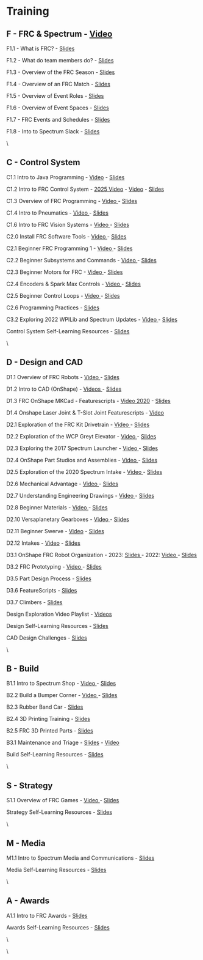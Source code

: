 # Training

## F - FRC & Spectrum - [Video](https://www.youtube.com/watch?v=rjeiDWgCydI)

F1.1 - What is FRC? - [Slides](https://docs.google.com/presentation/d/1HGakEB6jhE4WON5OCA4wB5tr2pTyJo5cIO3TNS4YmfQ/edit)

F1.2 - What do team members do? - [Slides](https://docs.google.com/presentation/d/18Fr4QmS6rOxqoddjLKZGzSCux0cxKXEHT2bzUbY-9hg/)

F1.3 - Overview of the FRC Season - [Slides](https://docs.google.com/presentation/d/1xvIdwgxoRYlTBWNeqGEZYixfZXEcKWv\_bylh1rgKrRA/)

F1.4 - Overview of an FRC Match - [Slides](https://docs.google.com/presentation/d/1jPFXx0TCvr-v38pG0xDcigvPM-IFn8mhJMCEbc9YXjo/)

F1.5 - Overview of Event Roles - [Slides](https://docs.google.com/presentation/d/1Ha1-pNINgd1y6nEGwgbh5Ph8EP1f9vNzW0ihRJwYALE/)

F1.6 - Overview of Event Spaces - [Slides](https://docs.google.com/presentation/d/163wJSkv\_EVGMdBjPvnhRsz8-rD1zxPtc7kW72tBlQgs/)

F1.7 - FRC Events and Schedules - [Slides](https://docs.google.com/presentation/d/1X0HJGW0sNZZcr5I1ZySe39A6D9OdKRmQmZ6tK0v34W0)

F1.8 - Into to Spectrum Slack - [Slides](https://docs.google.com/presentation/d/e/2PACX-1vQtAhw-9TAAzyTfPaFHc\_hoYwkKGsRiqa3oMHpqvIU2f0zEf6eH0Un58N8pJqmGHiAtDh1YuFvHppTS/pub?start=false\&loop=false\&delayms=3000)

\


## C - Control System

C1.1 Intro to Java Programming - [Video](https://www.youtube.com/watch?v=YWhJLJawGGU) - [Slides](https://docs.google.com/presentation/d/1MxjAYEkdW9MVuQUSKM9xFdQ3vQl-1MXcdd2jdfOI\_KY/edit#slide=id.g9267f80ec3\_1\_80)

C1.2 Intro to FRC Control System - [2025 Video](https://youtu.be/D767N5Etgak) - [Video](https://www.youtube.com/watch?v=XHx3JeTk0Qw) - [Slides](https://docs.google.com/presentation/d/1U8EKEZv5Km\_\_JKcN2SpE7tU8HjkMOnHZUupBr-Zo96M/edit#slide=id.p)

C1.3 Overview of FRC Programming - [Video ](https://www.youtube.com/watch?v=Hv1FSYj8rrA)- [Slides](https://docs.google.com/presentation/d/e/2PACX-1vRC037jwjNSnJN47Sut\_juVnw0Ds6HQF1Jrwlx2t-1F6xo2s3G6tx7XU7Q0-xzG7ihGxwnhlGDvChz6/pub?start=false\&loop=false\&delayms=3000)

C1.4 Intro to Pneumatics - [Video ](https://www.youtube.com/watch?v=h1q\_Xr5gHMQ)- [Slides](https://docs.google.com/presentation/d/1thkZCVNKfHDGw6\_co2KAN7cajhKEGYDX1tCw2e6pwqM/edit#slide=id.ga1e73b2d71\_0\_583)

C1.6 Intro to FRC Vision Systems - [Video ](https://youtu.be/JDY2z1\_2wEA?si=bai35LmEhqQAzEwR)- [Slides](https://docs.google.com/presentation/d/18Km6PWV-6Slt5ESQbFIYo8DxL3BhUzXH\_tmMuM71YTA/edit?usp=sharing)

C2.0 Install FRC Software Tools - [Video ](https://www.youtube.com/watch?v=8YaYxaSuHbM)- [Slides](https://docs.google.com/presentation/d/e/2PACX-1vR6Y1WOJIaN2maShvbTBh8LMBfhS40iKLJMoE9MAOuotemaGBm3\_rRC4AzLiMVJX79CBdnnilmMIS8J/pub?start=false\&loop=false\&delayms=3000)

C2.1 Beginner FRC Programming 1 - [Video ](https://www.youtube.com/watch?v=MMvSTMHyokM)- [Slides](https://docs.google.com/presentation/d/17c1rSFLm\_WMR7hAvy6jl6Vy4p\_CdweD2gnlPQgB3bm0/edit#slide=id.p)

C2.2 Beginner Subsystems and Commands - [Video ](https://www.youtube.com/watch?v=vbcuFFr4k40)- [Slides](https://docs.google.com/presentation/d/e/2PACX-1vR-73OU1Q2f0C9cJMM9ZtX12QNSbEe2apapZbLYKaGS0XfJnP8J3QAU7D-1nZo5ITMpi3DTCwoR9Yh5/pub?start=false\&loop=false\&delayms=3000)

C2.3 Beginner Motors for FRC - [Video ](https://www.youtube.com/watch?v=vWKKIhUcTzw)- [Slides](https://docs.google.com/presentation/d/e/2PACX-1vQx1bBy1RHAYv5y5O5y82e4a45j5DCRmNrwY-d\_eOVz8wqks7ehSpiql-qweDWE0J3zzcqMG-5X805x/pub?start=false\&loop=false\&delayms=3000\&slide=id.p)

C2.4 Encoders & Spark Max Controls - [Video ](https://www.youtube.com/watch?v=JDbronOFiq4)- [Slides](https://docs.google.com/presentation/d/e/2PACX-1vSNXLVXCkeoSqwm4frAQaGVrK-X7ZtgGqAHjbNczTivkecbAy52rQVEBXJdpCfYP8NXo0b0V-plfNGw/pub?start=false\&loop=false\&delayms=3000)

C2.5 Beginner Control Loops - [Video ](https://www.youtube.com/watch?v=kM9lnQg6Huk)- [Slides](https://docs.google.com/presentation/d/1Z3H8fjxVSJSIoAv1C09J7CEWDGmV66ZCOXEI1wKS23w/edit#slide=id.p)

C2.6 Programming Practices - [Slides](https://docs.google.com/presentation/d/1AM8HVvaWyb8HCFTLPVTEehJRqDwfTwjC0XqQcrS3sj4/edit#slide=id.p)

C3.2 Exploring 2022 WPILib and Spectrum Updates - [Video ](https://www.youtube.com/watch?v=CCiOoHpfxXw)- [Slides](https://docs.google.com/presentation/d/1HG5vgwA8xmI0iGiXgUEhSGlZJWood4hYxrd0lJ1xsK4/edit#slide=id.p)

Control System Self-Learning Resources - [Slides](https://docs.google.com/presentation/d/e/2PACX-1vRHr-x-fhnJnbZ7q4K80c38rtMfHDTwm3UvciZYSkiM94\_AkSqWoaITi3WwRi3-mlYCrNV67p\_Oa4Vf/pub?start=false\&loop=false\&delayms=3000)

\


## D - Design and CAD

D1.1 Overview of FRC Robots - [Video ](https://www.youtube.com/watch?v=86NCQfrjNr0)- [Slides](https://docs.google.com/presentation/d/1IMirGYkg5m0WvAMZfOa9wDqTR74IMB\_VLnsSxgjjoD8/edit)

D1.2 Intro to CAD (OnShape) - [Videos ](https://www.youtube.com/watch?v=uEQ7OYWxQ\_s)- [Slides](https://docs.google.com/presentation/d/e/2PACX-1vTrxS9ehOMl6Rw81xFDgib1zdcwA\_HQg\_sGYFCQ\_5cypSeylk\_-zsK0c9a6zuG2KLCjyA0SC7r\_WOaf/pub?start=false\&loop=false\&delayms=3000)

D1.3 FRC OnShape MKCad - Featurescripts - [Video 2020](https://www.youtube.com/watch?v=Fwjbc5\_c3V4) - [Slides](https://docs.google.com/presentation/d/17GElXjF65jViblls5aFqXUhevkhhycqN1Q948kFH3HM/edit)

D1.4 Onshape Laser Joint & T-Slot Joint Featurescripts - [Video](https://www.youtube.com/watch?v=9JMZv3VPfvM)

D2.1 Exploration of the FRC Kit Drivetrain - [Video ](https://www.youtube.com/watch?v=WP8MMmHlwTM)- [Slides](https://docs.google.com/presentation/d/1s8FXoLkaDItLqeoZuWtbpKZ37vAkAWRLAB3alNoH6QE/edit#slide=id.p)

D2.2 Exploration of the WCP Greyt Elevator - [Video ](https://www.youtube.com/watch?v=qpS9nBsSBMY\&feature=youtu.be)- [Slides](https://docs.google.com/presentation/d/e/2PACX-1vR7pTJ3LLc3vSHlODMRAvNtY-d9foLmCrTbscrR4XsfZ-feEIsnIMLqN88qVLrryX-u11UMneEtNw7E/pub?start=false\&loop=false\&delayms=3000\&slide=id.p)

D2.3 Exploring the 2017 Spectrum Launcher - [Video ](https://www.youtube.com/watch?v=DsUV6DvMLBM)- [Slides](https://docs.google.com/presentation/d/e/2PACX-1vQw142Tq\_HdbwQN5NSosfEu4feEGflvk1N1Z2IcmcFtcLI-qN-SGiyDQoL-wKfMsSzndxKpaW5JhT4B/pub?start=false\&loop=false\&delayms=3000\&slide=id.p)

D2.4 OnShape Part Studios and Assemblies - [Video ](https://www.youtube.com/watch?v=UM1PLeGW8RU)- [Slides](https://docs.google.com/presentation/d/e/2PACX-1vRbBC3J0xB6myckUjFV9j17i3ON1j71T0Yef9VEJiCAI1xN7kFk\_yuFlOyE3MzGdOZJWC4y\_EGU31NC/pub?start=false\&loop=false\&delayms=3000)

D2.5 Exploration of the 2020 Spectrum Intake - [Video ](https://www.youtube.com/watch?v=xBu\_Qx7lRdU)- [Slides](https://docs.google.com/presentation/d/e/2PACX-1vSAGcA\_9h1jF4r1YTECllDeUMlHpSdf4nLU7HyGJlpkTjCClXp6dL7WHMOtmMXGvvgllX1Gier9dLCW/pub?start=false\&loop=false\&delayms=3000)

D2.6 Mechanical Advantage - [Video ](https://www.youtube.com/watch?v=zBjgw0548e0)- [Slides](https://docs.google.com/presentation/d/e/2PACX-1vSkfY8dKzT8v0ZMM9xnXfSAT2zx10GIpvjAE9zFvGt18Z0BO1Jm336WOEJ37eI5TNP7NeleJVwJlTd0/pub?start=false\&loop=false\&delayms=3000\&slide=id.p)

D2.7 Understanding Engineering Drawings - [Video ](https://www.youtube.com/watch?v=NYxRrcumNW0)- [Slides](https://docs.google.com/presentation/d/e/2PACX-1vSem3tgOC9RU2MZDlUcG63dWr3bkP0v4WdpYcP2Csp5CzON34-OxHoik1XQR6ER7oK0s9GmSVJXjmp\_/pub?start=false\&loop=false\&delayms=3000\&slide=id.p)

D2.8 Beginner Materials - [Video ](https://www.youtube.com/watch?v=7to-8fJp-30)- [Slides](https://docs.google.com/presentation/d/e/2PACX-1vQpqR5pv6TdgnPgHhe8Jdx2rsjYwcdoCzlWc6VztcxU\_3nlzh6Qx3Fv1E03MLEv0bGyWGQOAVqPEcvc/pub?start=false\&loop=false\&delayms=3000\&slide=id.p)

D2.10 Versaplanetary Gearboxes - [Video ](https://www.youtube.com/watch?v=IPvYsb7iGRU)- [Slides](https://docs.google.com/presentation/d/e/2PACX-1vQN88Il5Nrz\_L5Xer0ZD26VU7vyzBauwLfSA0oDac8M8dG8X2PG5apirFMdWU9d8s1PdfkQGyDSHsxQ/pub?start=false\&loop=false\&delayms=3000\&slide=id.p)

D2.11 Beginner Swerve - [Video](https://www.youtube.com/watch?v=Lufpp4JW07E) - [Slides](https://docs.google.com/presentation/d/19VG7f6q\_nAr7J\_KQzzkFIEuZ\_MiLac2Agt8Rigstvxw/edit)

D2.12 Intakes - [Video](https://www.youtube.com/watch?v=GoqsxlK5wyc) - [Slides](https://docs.google.com/presentation/d/1aaiL6AdaRcgBLhdx8ZyTZr-qONUvwQ3gqYcenH1h0VY/edit#slide=id.gf7fecf4e14\_0\_172)

D3.1 OnShape FRC Robot Organization - 2023: [Slides ](https://docs.google.com/presentation/d/1DXBhbZE0sR7pGe2a-DUtgLQuQARwKNZHtNHRgSB99xo/edit#slide=id.p)- 2022: [Video ](https://www.youtube.com/watch?v=ilz\_nPLf86U)- [Slides](https://docs.google.com/presentation/d/1r39MTWGvlD8HhafLA1El1IUdSItXruq4xSPc8Zk4OFY/edit#slide=id.gf9fc5e6810\_0\_83)

D3.2 FRC Prototyping - [Video ](https://www.youtube.com/watch?v=BA210KytrXM)- [Slides](https://docs.google.com/presentation/d/1X-X30y2I\_ViIaeKuWj6NP8aVowwpKhebriS6UWVj\_Bw/edit#slide=id.p)

D3.5 Part Design Process - [Slides](https://docs.google.com/presentation/d/1SuVUjxJnsilzhFPVLNoIZHb98k49weMkdorfOOVwvcY/edit#slide=id.p)

D3.6 FeatureScripts - [Slides](https://docs.google.com/presentation/d/1tbpNUjXMI2bh6HQYkLZJe1mBSU2bk7yEqigsAkXbkEo/edit#slide=id.p)

D3.7 Climbers - [Slides](https://docs.google.com/presentation/d/1hZiukGhqJXsGz0fpNGKlydGhJOZhCGYhQuC-qJBBfm0/edit#slide=id.p)

Design Exploration Video Playlist - [Videos](https://www.youtube.com/playlist?list=PLTocT0DivsNlAUEiq8xINu5YH4VjxNoL-)

Design Self-Learning Resources - [Slides](https://docs.google.com/presentation/d/e/2PACX-1vREjlcxHk7cnHjFp7JErroBTLYf\_\_9lnNjI-OuFHoOj5WG4LoFDTzGjpz70xmkc1GlFIcdww5ql7b3C/pub?start=false\&loop=false\&delayms=3000)

CAD Design Challenges - [Slides](https://docs.google.com/presentation/d/1qLdZ3\_WF7mBJtsFdGIDWu\_Jp0RuzP-8wha\_7H8CDdck/edit)

\


## B - Build

B1.1 Intro to Spectrum Shop - [Video ](https://www.youtube.com/watch?v=6wS4OakvGf0)- [Slides](https://docs.google.com/presentation/d/e/2PACX-1vTdfp9zJ1EUZ9ZIVI4uMivg0x7GLsNbDQgdk2IbwGThiw0M\_uOVyH3kKjSVdJiKPYryoEmLRMVlAKAz/pub?start=false\&loop=false\&delayms=3000)

B2.2 Build a Bumper Corner - [Video ](https://www.youtube.com/watch?v=FzBe4kIvTy8)- [Slides](https://docs.google.com/presentation/d/e/2PACX-1vQPDMXJUIOujh\_RAJJN\_TbLKwHxAndGKZH29gJBilNJVhy4ldbWUeddlX8ZOVYTWcgpbWvMtem8vuW1/pub?start=false\&loop=false\&delayms=3000\&slide=id.p)

B2.3 Rubber Band Car - [Slides](https://docs.google.com/presentation/d/10SXMDZumdtezD7GrkQpEBuAnu7xhXG4nQFNdb9mgBZo/edit#slide=id.gb31d403e7e\_0\_83)

B2.4 3D Printing Training - [Slides](https://docs.google.com/presentation/d/17f3FW7n\_B4S9B0Uf2dVvO5ZlcCNTxSpik0KHe84lzBc/edit#slide=id.p)

B2.5 FRC 3D Printed Parts - [Slides](https://docs.google.com/presentation/d/1w-zGo9hEuVamzVrmhK3MJni0aftu0k9ZUnMRb93MIrI/edit#slide=id.p)

B3.1 Maintenance and Triage - [Slides](https://docs.google.com/presentation/d/1m0f9urPvA5mDsYUIbJfKmZDw2Bal5va4vqTf4cG\_kvM/edit#slide=id.p) -  [Video](https://www.youtube.com/watch?v=TsYSL9athTk)

Build Self-Learning Resources - [Slides](https://docs.google.com/presentation/d/e/2PACX-1vRaIkRvKioVmcl1P6vpddYPYC43QjaxsRZu6qavmp3lNpBcQ0noBf91Pv4N8DwSDgcxdfG2IoPqTNs7/pub?start=false\&loop=false\&delayms=3000)

\


## S - Strategy

S1.1 Overview of FRC Games - [Video ](https://www.youtube.com/watch?v=vXg0Ar4g2EE)- [Slides](https://docs.google.com/presentation/d/e/2PACX-1vQgnQDo5wF8g1wZtlIzFYa3bvkPVU2jD60h9\_UDFZTh3leDYgjO3k7AUpnHIFnpYRYEgP\_eX\_JNe8ew/pub?start=false\&loop=false\&delayms=3000)

Strategy Self-Learning Resources - [Slides](https://docs.google.com/presentation/d/e/2PACX-1vSy-8s-4XXQzaCPwl0z96Vf6cmYHZW4wV-1cg-45YATyMupomRWASyu-JF91rE5oS8j0yKG82LyJ7BY/pub?start=false\&loop=false\&delayms=3000)

\


## M - Media

M1.1 Intro to Spectrum Media and Communications - [Slides](https://docs.google.com/presentation/d/e/2PACX-1vT1tBCerXiBs4qQCTVXBC4GuvJPxDbfbYbWovxx6nleLkMrzLmdEr5hSN8HRxNUxQRHaaruN9PCeL0M/pub?start=false\&loop=false\&delayms=3000)

Media Self-Learning Resources - [Slides](https://docs.google.com/presentation/d/e/2PACX-1vRu22Ge6IRsWRpAU\_5WRdGO0RTFF8VGYZCdp8NvigZLSiTX5NJPEg-ty-Ev1ldr2LWqjY-GFN\_YMY6M/pub?start=false\&loop=false\&delayms=3000)

\


## A - Awards

A1.1 Intro to FRC Awards - [Slides](https://docs.google.com/presentation/d/1UnttqOi1H2jew6oH1XU6TsiONF36XJKw18fp9j5jfbc/edit#slide=id.p)

Awards Self-Learning Resources - [Slides](https://docs.google.com/presentation/d/e/2PACX-1vQ5ajz7LcqEwvkcAR16aPhGkzomvF09qvBnqPqxi0Q-MB2pVhNmMZNI8SGrWMQzRGcIvV47O38zHUvN/pub?start=false\&loop=false\&delayms=3000)

\


\
